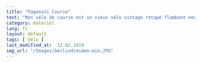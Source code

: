 ```yaml
---
title: "Paganini Course"
text: "Mon vélo de course est un vieux vélo vintage retapé flambant neuf. Sur ce vélo j'ai couru deux triathlons... Je m'en sert pour faire des randonnées rapides (150kms+/jour)."
category: materiel
lang: fr
layout: default
tags: [ Vélo ]
last_modified_at:  12.02.2019
img_url: "/Images/berlindresden-min.JPG"
---
```


